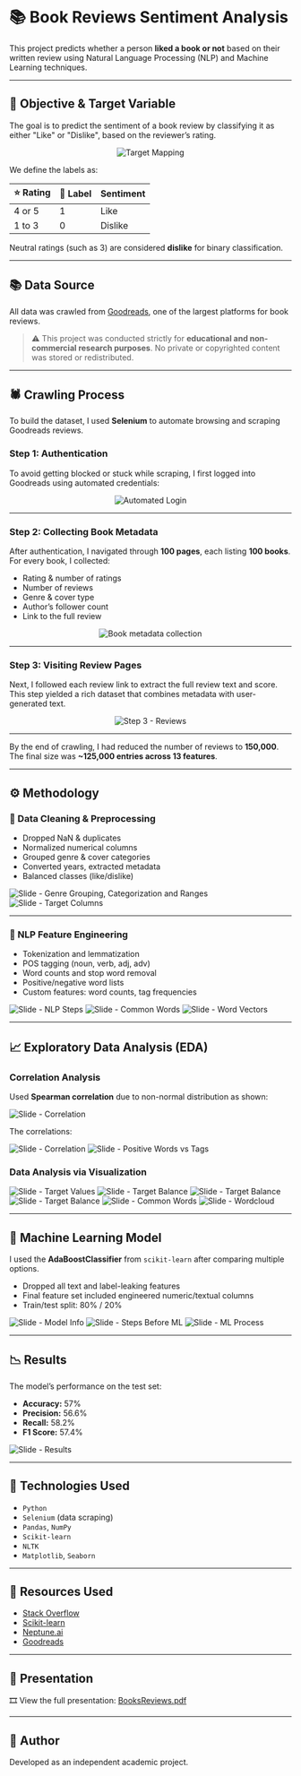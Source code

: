 # 📚 Book Reviews Sentiment Analysis

This project predicts whether a person **liked a book or not** based on their written review using Natural Language Processing (NLP) and Machine Learning techniques.

---

## 🎯 Objective & Target Variable

The goal is to predict the sentiment of a book review by classifying it as either "Like" or "Dislike", based on the reviewer’s rating.

<div align="center">
  <img src="images/slide-1.png" alt="Target Mapping" style="max-width: 100%;"/>
</div>

We define the labels as:

| ⭐ Rating | 🔖 Label | Sentiment |
|----------|---------|-----------|
| 4 or 5   | 1       | Like      |
| 1 to 3   | 0       | Dislike   |

Neutral ratings (such as 3) are considered **dislike** for binary classification.

---

## 📚 Data Source

All data was crawled from [Goodreads](https://www.goodreads.com), one of the largest platforms for book reviews.

> ⚠️ This project was conducted strictly for **educational and non-commercial research purposes**. No private or copyrighted content was stored or redistributed.

---

## 🕷️ Crawling Process

To build the dataset, I used **Selenium** to automate browsing and scraping Goodreads reviews.

### Step 1: Authentication

To avoid getting blocked or stuck while scraping, I first logged into Goodreads using automated credentials:

<div align="center">
  <img src="images/slide-4.png" alt="Automated Login" style="max-width: 100%;"/>
</div>

---

### Step 2: Collecting Book Metadata

After authentication, I navigated through **100 pages**, each listing **100 books**. For every book, I collected:

- Rating & number of ratings  
- Number of reviews  
- Genre & cover type  
- Author’s follower count  
- Link to the full review

<div align="center">
  <img src="images/slide-5.png" alt="Book metadata collection" style="max-width: 100%;"/>
</div>

---

### Step 3: Visiting Review Pages

Next, I followed each review link to extract the full review text and score. This step yielded a rich dataset that combines metadata with user-generated text.

<div align="center">
  <img src="images/slide-6.png" alt="Step 3 - Reviews" style="max-width: 100%;"/>
</div>

---

By the end of crawling, I had reduced the number of reviews to **150,000**. The final size was **~125,000 entries across 13 features**.


---

## ⚙️ Methodology

### 🧹 Data Cleaning & Preprocessing
- Dropped NaN & duplicates
- Normalized numerical columns
- Grouped genre & cover categories
- Converted years, extracted metadata
- Balanced classes (like/dislike)

![Slide - Genre Grouping, Categorization and Ranges](images/slide-9.png)
![Slide - Target Columns](images/slide-10.png)

---

### 🧠 NLP Feature Engineering

- Tokenization and lemmatization
- POS tagging (noun, verb, adj, adv)
- Word counts and stop word removal
- Positive/negative word lists
- Custom features: word counts, tag frequencies

![Slide - NLP Steps](images/slide-13.png)
![Slide - Common Words](images/slide-14.png)
![Slide - Word Vectors](images/slide-15.png)

---

## 📈 Exploratory Data Analysis (EDA)

### Correlation Analysis

Used **Spearman correlation** due to non-normal distribution as shown:

![Slide - Correlation](images/slide-17.png)

The correlations:

![Slide - Correlation](images/slide-18.png)
![Slide - Positive Words vs Tags](images/slide-19.png)


### Data Analysis via Visualization

![Slide - Target Values](images/slide-20.png)
![Slide - Target Balance](images/slide-21.png)
![Slide - Target Balance](images/slide-22.png)
![Slide - Target Balance](images/slide-23.png)
![Slide - Common Words](images/slide-24.png)
![Slide - Wordcloud](images/slide-25.png)


---

## 🤖 Machine Learning Model

I used the **AdaBoostClassifier** from `scikit-learn` after comparing multiple options.

- Dropped all text and label-leaking features
- Final feature set included engineered numeric/textual columns
- Train/test split: 80% / 20%

![Slide - Model Info](images/slide-27.png)
![Slide - Steps Before ML](images/slide-28.png)
![Slide - ML Process](images/slide-29.png)

---

## 📉 Results

The model’s performance on the test set:

- **Accuracy:** 57%  
- **Precision:** 56.6%  
- **Recall:** 58.2%  
- **F1 Score:** 57.4%

![Slide - Results](images/slide-30.png)

---

## 🧪 Technologies Used

- `Python`
- `Selenium` (data scraping)
- `Pandas`, `NumPy`
- `Scikit-learn`
- `NLTK`
- `Matplotlib`, `Seaborn`

---

## 🙌 Resources Used

- [Stack Overflow](https://stackoverflow.com)
- [Scikit-learn](https://scikit-learn.org)
- [Neptune.ai](https://neptune.ai)
- [Goodreads](https://www.goodreads.com)

---

## 📎 Presentation

🎞️ View the full presentation: [BooksReviews.pdf](BooksReviews.pdf)

---

## 🙋 Author

Developed as an independent academic project.
